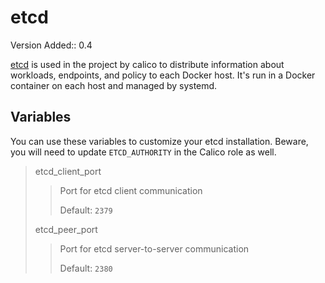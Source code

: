 etcd
====

Version Added:: 0.4

[etcd](https://github.com/coreos/etcd) is used in the project by calico
to distribute information about workloads, endpoints, and policy to each
Docker host. It's run in a Docker container on each host and managed by
systemd.

Variables
---------

You can use these variables to customize your etcd installation. Beware,
you will need to update `ETCD_AUTHORITY` in the Calico role as well.

> etcd\_client\_port
>
> > Port for etcd client communication
> >
> > Default: `2379`
>
> etcd\_peer\_port
>
> > Port for etcd server-to-server communication
> >
> > Default: `2380`
